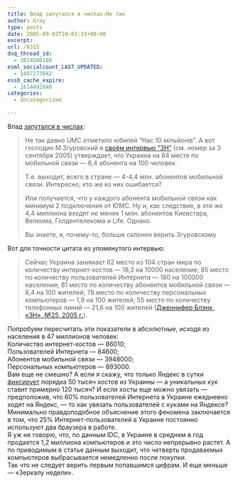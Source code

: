 ```yaml
---
title: Влад запутался в числах:Не так
author: Gray
type: posts
date: 2005-09-03T10:03:33+00:00
excerpt:
url: /6315
dsq_thread_id:
  - 3814586160
esml_socialcount_LAST_UPDATED:
  - 1497273842
essb_cache_expire:
  - 1614492040
categories:
  - Uncategorized

---
```








Влад <a href="http://ouch.kiev.ua/2005-09-02/257.html" target="_blank">запутался в числах</a>:

> Не так давно UMC отметило юбилей &#8220;Нас 10 мільйонів&#8221;. А вот господин М.Згуровский в <a href="http://www.zerkalo-nedeli.com/nn/show/562/51078/" target="_blank">своём интервью &#8220;ЗН&#8221;</a> (см. номер за 3 сентября 2005) утверждает, что Украина на 84 месте по мобильной связи &#8212; 8,4 абонента на 100 человек.
> 
> Т.е. выходит, всего в стране &#8212; 4-4,4 млн. абонентов мобильной связи. Интересно, кто же из них ошибается? 
> 
> Или получается, что у каждого абонента мобильной связи как минимум 2 подключения от ЮМС. Ну и, как следствие, в эти же 4,4 миллиона входят не менее 1 млн. абонентов Киевстара, Велкома, Голдентелекома и Life. Однако.
> 
> Вы знаете, я, почему-то, больше склонен верить Згуровскому

Вот для точности цитата из упомянутого интервью:

> Сейчас Украина занимает 62 место из 104 стран мира по количеству интернет-хостов &#8212; 18,3 на 10000 население; 85 место по количеству пользователей Интернета &#8212; 180 на 100000 населения; 81 место по количеству абонентов мобильной связи &#8212; 8,4 на 100 жителей; 78 место по количеству персональных компьютеров &#8212; 1,9 на 100 жителей; 55 место по количеству телефонных линий &#8212; 21,6 на 100 жителей (<a href="http://www.zerkalo-nedeli.com/nn/show/553/50519/" target="_blank">Дженнифер Блэнк, &laquo;ЗН&raquo;, №25, 2005 г.</a>).

Попробуем пересчитать эти показатели в абсолютные, исходя из населения в 47 миллионов человек:  
Количество интернет-хостов &#8212; 86010;  
Пользователей Интернета &#8212; 84600;  
Абонентов мобильной связи &#8212; 3948000;  
Персональных компьютеров &#8212; 893000.  
Вам еще не смешно? А если я скажу, что только Яндекс в сутки <a href="http://stat.yandex.ru/stats.xml?ReportID=1912&#038;ProjectID=0&#038;Path=.0.166.187.&#038;Age=d" target="_blank">фиксирует</a> порядка 50 тысяч хостов из Украины &#8212; а уникальных кук ставит примерно 120 тысяч? И если хосты еще можно увязать &#8212; предположив, что 60% пользователей Интернета в Украине ежедневно ходят на Яндекс, &#8212; то как увязать пользователей с куками на Яндексе? Минимально правдоподобное объяснение этого феномена заключается в том, что 25% Интернет-пользователей в Украине постоянно используют два браузера в работе.  
Я уж не говорю, что, по данным IDC, в Украине в среднем в год продается 1,2 миллиона компьютеров и это число непрерывно растет. А по приводимым в статье данным выходит, что четверть продаваемых компьютеров выбрасывается немедленно после покупки.  
Так что не следует верить первым попавшимся цифрам. И еще меньше &#8212; &#171;Зеркалу недели&#187;.
